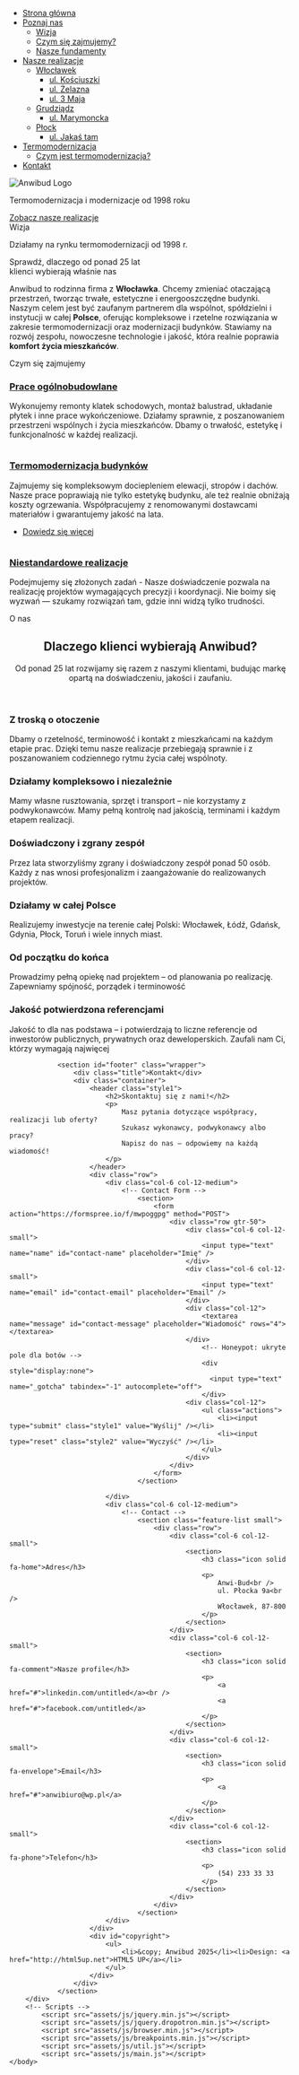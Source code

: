 <!DOCTYPE HTML>
<html>
	<head>
		<title>Anwi-bud</title>
		<link rel="icon" type="image/x-icon" href="favicon.ico">
		<meta charset="utf-8" />
		<meta name="viewport" content="width=device-width, initial-scale=1, user-scalable=no" />
		<link rel="stylesheet" href="assets/css/main.css" />
		<style>
			#footer h3 {color: white !important;}
		</style>
	</head>
	<body class="homepage index is-preload">
		<div class="top-gradient-overlay"></div>
		<div id="page-wrapper">
		<!-- Header -->
<section id="header" class="wrapper">
	<nav id="nav">
		<ul>
			<li class="current"><a href="index.html">Strona główna</a></li>
			<li>
				<a href="#">Poznaj nas</a>
				<ul>
					<li><a href="#intro">Wizja</a></li>
					<li><a href="#highlights">Czym się zajmujemy?</a></li>
					<li><a href="#main">Nasze fundamenty</a></li>
				</ul>
			</li>
			<li>
				<a href="no-sidebar.html">Nasze realizacje</a>
				<ul>
					<li><a href="#">Włocławek</a>
						<ul>
							<li><a href="no-sidebar.html#main">ul. Kościuszki</a></li>
							<li><a href="no-sidebar.html#main1">ul. Żelazna</a></li>
							<li><a href="no-sidebar.html#main2">ul. 3 Maja</a></li>
						</ul>
					</li>
					<li><a href="#">Grudziądz</a>
						<ul>
							<li><a href="no-sidebar.html#main3">ul. Marymoncka</a></li>
						</ul>
					</li>
					<li><a href="#">Płock</a>
						<ul>
							<li><a href="no-sidebar.html#main4">ul. Jakaś tam</a></li>
						</ul>
					</li>
				</ul>
			</li>
			<li>
				<a href="right-sidebar.html">Termomodernizacja</a>
				<ul>
					<li><a href="right-sidebar.html#main">Czym jest termomodernizacja?</a></li>
				</ul>
			</li>
			<li><a href="#footer">Kontakt</a></li>
		</ul>
	</nav>
	<div class="hero-container">
		<div class="hero-box">
			<img src="images/Anwibud_logo_przezroczyste.png" alt="Anwibud Logo" class="hero-logo" />
			<p>Termomodernizacja i modernizacje od 1998 roku</p>
			<a href="no-sidebar.html" class="button style1">Zobacz nasze realizacje</a>
		</div>
	</div>
</section>
			<!-- Intro -->
				<section id="intro" class="wrapper style1">
					<div class="title">Wizja</div>
					<div class="container">
						<p class="style1">Działamy na rynku termomodernizacji od 1998 r.</p>
						<p class="style2">
							Sprawdź, dlaczego od ponad 25 lat <br class="mobile-hide" />
							klienci wybierają właśnie nas
						</p>
						<p class="style3">Anwibud to rodzinna firma z <strong>Włocławka</strong>. 
						Chcemy zmieniać otaczającą przestrzeń, tworząc trwałe, estetyczne i energooszczędne budynki.
						Naszym celem jest być zaufanym partnerem dla wspólnot, spółdzielni i instytucji w całej <strong>Polsce</strong>, 
						oferując kompleksowe i rzetelne rozwiązania w zakresie termomodernizacji oraz modernizacji budynków.
						Stawiamy na rozwój zespołu, nowoczesne technologie i jakość, która realnie poprawia <strong>komfort życia mieszkańców</strong>.</p>
					</div>
				</section>
			<!-- Main -->
				<!-- Highlights -->
				<section id="highlights" class="wrapper style3">
					<div class="title">Czym się zajmujemy</div>
					<div class="container">
						<div class="row aln-center">
							<div class="col-4 col-12-medium">
								<section class="highlight">
									<a href="#" class="image featured"><img src="images/Budo1.jpg" alt="" /></a>
									<h3><a href="#">Prace ogólnobudowlane</a></h3>
									<p>Wykonujemy remonty klatek schodowych, montaż balustrad, układanie płytek i inne prace wykończeniowe.
									Działamy sprawnie, z poszanowaniem przestrzeni wspólnych i życia mieszkańców.
									Dbamy o trwałość, estetykę i funkcjonalność w każdej realizacji.</p>
								</section>
							</div>
							<div class="col-4 col-12-medium">
								<section class="highlight">
									<a href="no-sidebar.html" class="image featured"><img src="images/Termo1.jpg" alt="" /></a>
									<h3><a href="#">Termomodernizacja budynków</a></h3>
									<p>Zajmujemy się kompleksowym dociepleniem elewacji, stropów i dachów.
									Nasze prace poprawiają nie tylko estetykę budynku, ale też realnie obniżają koszty ogrzewania.
									Współpracujemy z renomowanymi dostawcami materiałów i gwarantujemy jakość na lata.</p>
									<ul class="actions">
										<li><a href="right-sidebar.html" class="button style1">Dowiedz się więcej</a></li>
									</ul>
								</section>
							</div>
							<div class="col-4 col-12-medium">
								<section class="highlight">
									<a href="#" class="image featured"><img src="images/Budo2.jpg" alt="" /></a>
									<h3><a href="#">Niestandardowe realizacje</a></h3>
									<p>Podejmujemy się złożonych zadań - 
									Nasze doświadczenie pozwala na realizację projektów wymagających precyzji i koordynacji.
									Nie boimy się wyzwań — szukamy rozwiązań tam, gdzie inni widzą tylko trudności.</p>
								</section>
							</div>
						</div>
					</div>
				</section>
				<section id="main" class="wrapper style2">
					<div class="title">O nas</div>
					<div class="container">
						<!-- Image -->
							<a href="#" class="image featured">
								<img src="images/Elewacje2.jpg" alt="" /> <!-- Tutaj może takie zbliżenie fajne
								loga nawibud na budynku firmy-->
							</a>
						<!-- Features -->
							<section id="features">
								<header class="style1">
									<h2>Dlaczego klienci wybierają Anwibud?</h2>
									<p>Od ponad 25 lat rozwijamy się razem z naszymi klientami, budując markę opartą na doświadczeniu, jakości i zaufaniu.</p>
								</header>
								<div class="feature-list">
									<div class="row">
										<div class="col-6 col-12-medium">
											<section>
												<h3 class="icon fa-building">Z troską o otoczenie</h3>
												<p>Dbamy o rzetelność, terminowość i kontakt z mieszkańcami na każdym etapie prac.
												Dzięki temu nasze realizacje przebiegają sprawnie i z poszanowaniem codziennego rytmu życia całej wspólnoty.</p>
											</section>
										</div>
										<div class="col-6 col-12-medium">
											<section>
												<h3 class="icon solid fa-sync">Działamy kompleksowo i niezależnie</h3>
												<p>Mamy własne rusztowania, sprzęt i transport – nie korzystamy z podwykonawców. Mamy pełną kontrolę nad jakością, terminami i każdym etapem realizacji. </p>
											</section>
										</div>
										<div class="col-6 col-12-medium">
											<section>
												<h3 class="icon solid fa-users">Doświadczony i zgrany zespół</h3>
												<p>Przez lata stworzyliśmy zgrany i doświadczony zespół ponad 50 osób. Każdy z nas wnosi profesjonalizm i zaangażowanie do realizowanych projektów. </p>
											</section>
										</div>
										<div class="col-6 col-12-medium">
											<section>
												<h3 class="icon solid fa-globe">Działamy w całej Polsce</h3>
												<p>Realizujemy inwestycje na terenie całej Polski: Włocławek, Łódź, Gdańsk, Gdynia, Płock, Toruń i wiele innych miast.</p>
											</section>
										</div>
										<div class="col-6 col-12-medium">
											<section>
												<h3 class="icon solid fa-calendar">Od początku do końca</h3>
												<p>Prowadzimy pełną opiekę nad projektem – od planowania po realizację. Zapewniamy spójność, porządek i terminowość</p>
											</section>
										</div>
										<div class="col-6 col-12-medium">
											<section>
												<h3 class="icon solid fa-check">Jakość potwierdzona referencjami</h3>
												<p>Jakość to dla nas podstawa – i potwierdzają to liczne referencje od inwestorów publicznych, prywatnych oraz deweloperskich. Zaufali nam Ci, którzy wymagają najwięcej</p>
											</section>
										</div>
									</div>
								</div>
							</section>
					</div>
				</section>
			
				<section id="footer" class="wrapper">
					<div class="title">Kontakt</div>
					<div class="container">
						<header class="style1">
							<h2>Skontaktuj się z nami!</h2>
							<p>
								Masz pytania dotyczące współpracy, realizacji lub oferty?
								Szukasz wykonawcy, podwykonawcy albo pracy?
								Napisz do nas — odpowiemy na każdą wiadomość!
							</p>
						</header>
						<div class="row">
							<div class="col-6 col-12-medium">
								<!-- Contact Form -->
									<section>
										<form action="https://formspree.io/f/mwpoggpg" method="POST">
											<div class="row gtr-50">
												<div class="col-6 col-12-small">
													<input type="text" name="name" id="contact-name" placeholder="Imię" />
												</div>
												<div class="col-6 col-12-small">
													<input type="text" name="email" id="contact-email" placeholder="Email" />
												</div>
												<div class="col-12">
													<textarea name="message" id="contact-message" placeholder="Wiadomość" rows="4"></textarea>
												</div>
												    <!-- Honeypot: ukryte pole dla botów -->
												    <div style="display:none">
												      <input type="text" name="_gotcha" tabindex="-1" autocomplete="off">
												    </div>
												<div class="col-12">
													<ul class="actions">
														<li><input type="submit" class="style1" value="Wyślij" /></li>
														<li><input type="reset" class="style2" value="Wyczyść" /></li>
													</ul>
												</div>
											</div>
										</form>
									</section>

							</div>
							<div class="col-6 col-12-medium">
								<!-- Contact -->
									<section class="feature-list small">
										<div class="row">
											<div class="col-6 col-12-small">
												<section>
													<h3 class="icon solid fa-home">Adres</h3>
													<p>
														Anwi-Bud<br />
														ul. Płocka 9a<br />
														Włocławek, 87-800
													</p>
												</section>
											</div>
											<div class="col-6 col-12-small">
												<section>
													<h3 class="icon solid fa-comment">Nasze profile</h3>
													<p>
														<a href="#">linkedin.com/untitled</a><br />
														<a href="#">facebook.com/untitled</a>
													</p>
												</section>
											</div>
											<div class="col-6 col-12-small">
												<section>
													<h3 class="icon solid fa-envelope">Email</h3>
													<p>
														<a href="#">anwibiuro@wp.pl</a>
													</p>
												</section>
											</div>
											<div class="col-6 col-12-small">
												<section>
													<h3 class="icon solid fa-phone">Telefon</h3>
													<p>
														(54) 233 33 33
													</p>
												</section>
											</div>
										</div>
									</section>
							</div>
						</div>
						<div id="copyright">
							<ul>
								<li>&copy; Anwibud 2025</li><li>Design: <a href="http://html5up.net">HTML5 UP</a></li>
							</ul>
						</div>
					</div>
				</section>
		</div>
		<!-- Scripts -->
			<script src="assets/js/jquery.min.js"></script>
			<script src="assets/js/jquery.dropotron.min.js"></script>
			<script src="assets/js/browser.min.js"></script>
			<script src="assets/js/breakpoints.min.js"></script>
			<script src="assets/js/util.js"></script>
			<script src="assets/js/main.js"></script>
	</body>
</html>
